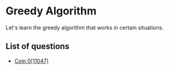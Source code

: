 Greedy Algorithm
=====================
Let's learn the greedy algorithm that works in certain situations.

List of questions
--------------------------

- [Coin 0(11047)](https://github.com/yoru4890/coding_test/blob/main/baekjoon/greedy_algorithm/11047.md)
